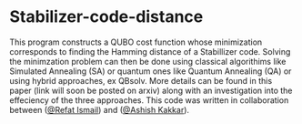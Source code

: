 # Stabilizer-code-distance
This program constructs a QUBO cost function whose minimization corresponds to finding the Hamming distance of a Stabillizer code. Solving the minimzation problem can then be done using classical algorithims like Simulated Annealing (SA) or quantum ones like Quantum Annealing (QA) or using hybrid approaches, ex QBsolv. More details can be found in this paper (link will soon be posted on arxiv) along with an investigation into the effeciency of the three approaches. This code was written in collaboration between ([@Refat Ismail](https://github.com/RefatIsmail96)) and ([@Ashish Kakkar](https://www.linkedin.com/in/ashishkakkar21/)).
